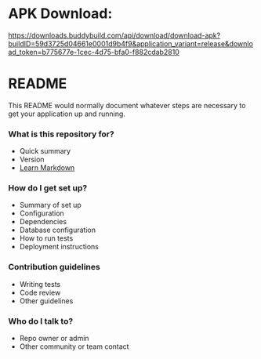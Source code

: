 # APK Download:
https://downloads.buddybuild.com/api/download/download-apk?buildID=59d3725d04661e0001d9b4f9&application_variant=release&download_token=b775677e-1cec-4d75-bfa0-f882cdab2810

# README #

This README would normally document whatever steps are necessary to get your application up and running.

### What is this repository for? ###

* Quick summary
* Version
* [Learn Markdown](https://bitbucket.org/tutorials/markdowndemo)

### How do I get set up? ###

* Summary of set up
* Configuration
* Dependencies
* Database configuration
* How to run tests
* Deployment instructions

### Contribution guidelines ###

* Writing tests
* Code review
* Other guidelines

### Who do I talk to? ###

* Repo owner or admin
* Other community or team contact

